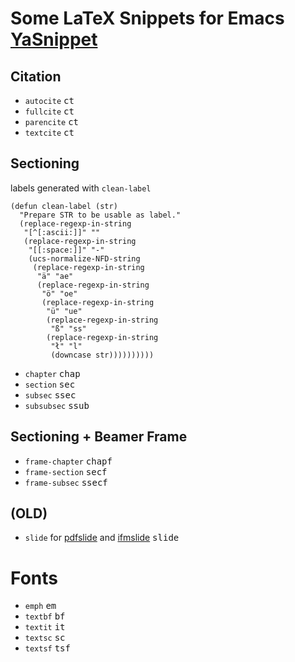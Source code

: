 # Some LaTeX Snippets for Emacs [YaSnippet](http://joaotavora.github.io/yasnippet/)

## Citation
- `autocite` <kbd>ct</kbd>
- `fullcite` <kbd>ct</kbd>
- `parencite` <kbd>ct</kbd>
- `textcite` <kbd>ct</kbd>


## Sectioning

labels generated with `clean-label`

```elisp
(defun clean-label (str)
  "Prepare STR to be usable as label."
  (replace-regexp-in-string
   "[^[:ascii:]]" ""
   (replace-regexp-in-string
    "[[:space:]]" "-"
    (ucs-normalize-NFD-string
     (replace-regexp-in-string
      "ä" "ae"
      (replace-regexp-in-string
       "ö" "oe"
       (replace-regexp-in-string
        "ü" "ue"
        (replace-regexp-in-string
         "ß" "ss"
        (replace-regexp-in-string
         "ł" "l"
         (downcase str))))))))))
```

- `chapter` <kbd>chap</kbd>
- `section` <kbd>sec</kbd>
- `subsec`  <kbd>ssec</kbd>
- `subsubsec` <kbd>ssub</kbd>

## Sectioning + Beamer Frame

- `frame-chapter` <kbd>chapf</kbd>
- `frame-section` <kbd>secf</kbd>
- `frame-subsec`  <kbd>ssecf</kbd>


## (OLD)

- `slide` for [pdfslide](https://www.ctan.org/pkg/pdfslide)
  and [ifmslide](https://www.ctan.org/pkg/ifmslide) <kbd>slide</kbd>

# Fonts
- `emph` <kbd>em</kbd>
- `textbf` <kbd>bf</kbd>
- `textit` <kbd>it</kbd>
- `textsc` <kbd>sc</kbd>
- `textsf` <kbd>tsf</kbd>

